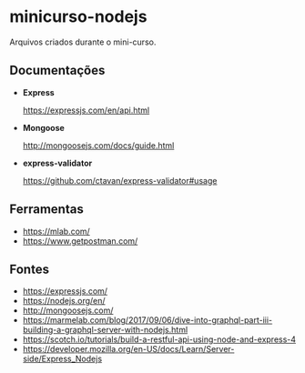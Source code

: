 # minicurso-nodejs
Arquivos criados durante o mini-curso.

## Documentações
- **Express**
  
  https://expressjs.com/en/api.html

- **Mongoose**
  
  http://mongoosejs.com/docs/guide.html
 
- **express-validator**
  
  https://github.com/ctavan/express-validator#usage
  
## Ferramentas
- https://mlab.com/
- https://www.getpostman.com/

## Fontes

- https://expressjs.com/
- https://nodejs.org/en/
- http://mongoosejs.com/
- https://marmelab.com/blog/2017/09/06/dive-into-graphql-part-iii-building-a-graphql-server-with-nodejs.html
- https://scotch.io/tutorials/build-a-restful-api-using-node-and-express-4
- https://developer.mozilla.org/en-US/docs/Learn/Server-side/Express_Nodejs
